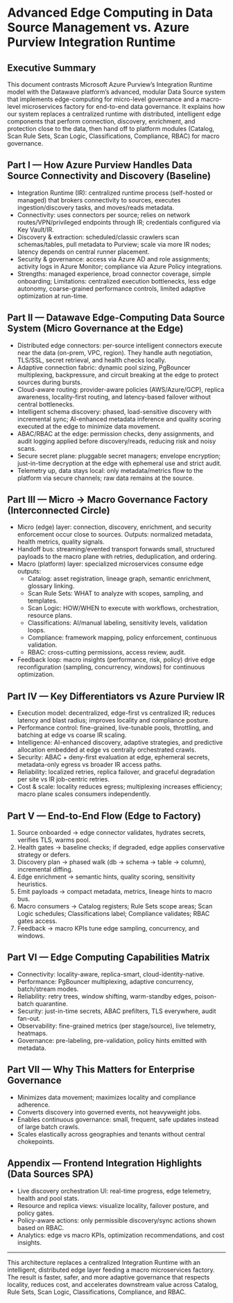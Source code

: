 # Advanced Edge Computing in Data Source Management vs. Azure Purview Integration Runtime

## Executive Summary

This document contrasts Microsoft Azure Purview’s Integration Runtime model with the Datawave platform’s advanced, modular Data Source system that implements edge-computing for micro-level governance and a macro-level microservices factory for end-to-end data governance. It explains how our system replaces a centralized runtime with distributed, intelligent edge components that perform connection, discovery, enrichment, and protection close to the data, then hand off to platform modules (Catalog, Scan Rule Sets, Scan Logic, Classifications, Compliance, RBAC) for macro governance.

## Part I — How Azure Purview Handles Data Source Connectivity and Discovery (Baseline)

- Integration Runtime (IR): centralized runtime process (self-hosted or managed) that brokers connectivity to sources, executes ingestion/discovery tasks, and moves/reads metadata.
- Connectivity: uses connectors per source; relies on network routes/VPN/privileged endpoints through IR; credentials configured via Key Vault/IR.
- Discovery & extraction: scheduled/classic crawlers scan schemas/tables, pull metadata to Purview; scale via more IR nodes; latency depends on central runner placement.
- Security & governance: access via Azure AD and role assignments; activity logs in Azure Monitor; compliance via Azure Policy integrations.
- Strengths: managed experience, broad connector coverage, simple onboarding; Limitations: centralized execution bottlenecks, less edge autonomy, coarse-grained performance controls, limited adaptive optimization at run-time.

## Part II — Datawave Edge-Computing Data Source System (Micro Governance at the Edge)

- Distributed edge connectors: per-source intelligent connectors execute near the data (on-prem, VPC, region). They handle auth negotiation, TLS/SSL, secret retrieval, and health checks locally.
- Adaptive connection fabric: dynamic pool sizing, PgBouncer multiplexing, backpressure, and circuit breaking at the edge to protect sources during bursts.
- Cloud-aware routing: provider-aware policies (AWS/Azure/GCP), replica awareness, locality-first routing, and latency-based failover without central bottlenecks.
- Intelligent schema discovery: phased, load-sensitive discovery with incremental sync; AI-enhanced metadata inference and quality scoring executed at the edge to minimize data movement.
- ABAC/RBAC at the edge: permission checks, deny assignments, and audit logging applied before discovery/reads, reducing risk and noisy scans.
- Secure secret plane: pluggable secret managers; envelope encryption; just-in-time decryption at the edge with ephemeral use and strict audit.
- Telemetry up, data stays local: only metadata/metrics flow to the platform via secure channels; raw data remains at the source.

## Part III — Micro → Macro Governance Factory (Interconnected Circle)

- Micro (edge) layer: connection, discovery, enrichment, and security enforcement occur close to sources. Outputs: normalized metadata, health metrics, quality signals.
- Handoff bus: streaming/evented transport forwards small, structured payloads to the macro plane with retries, deduplication, and ordering.
- Macro (platform) layer: specialized microservices consume edge outputs:
  - Catalog: asset registration, lineage graph, semantic enrichment, glossary linking.
  - Scan Rule Sets: WHAT to analyze with scopes, sampling, and templates.
  - Scan Logic: HOW/WHEN to execute with workflows, orchestration, resource plans.
  - Classifications: AI/manual labeling, sensitivity levels, validation loops.
  - Compliance: framework mapping, policy enforcement, continuous validation.
  - RBAC: cross-cutting permissions, access review, audit.
- Feedback loop: macro insights (performance, risk, policy) drive edge reconfiguration (sampling, concurrency, windows) for continuous optimization.

## Part IV — Key Differentiators vs Azure Purview IR

- Execution model: decentralized, edge-first vs centralized IR; reduces latency and blast radius; improves locality and compliance posture.
- Performance control: fine-grained, live-tunable pools, throttling, and batching at edge vs coarse IR scaling.
- Intelligence: AI-enhanced discovery, adaptive strategies, and predictive allocation embedded at edge vs centrally orchestrated crawls.
- Security: ABAC + deny-first evaluation at edge, ephemeral secrets, metadata-only egress vs broader IR access paths.
- Reliability: localized retries, replica failover, and graceful degradation per site vs IR job-centric retries.
- Cost & scale: locality reduces egress; multiplexing increases efficiency; macro plane scales consumers independently.

## Part V — End-to-End Flow (Edge to Factory)

1) Source onboarded → edge connector validates, hydrates secrets, verifies TLS, warms pool.
2) Health gates → baseline checks; if degraded, edge applies conservative strategy or defers.
3) Discovery plan → phased walk (db → schema → table → column), incremental diffing.
4) Edge enrichment → semantic hints, quality scoring, sensitivity heuristics.
5) Emit payloads → compact metadata, metrics, lineage hints to macro bus.
6) Macro consumers → Catalog registers; Rule Sets scope areas; Scan Logic schedules; Classifications label; Compliance validates; RBAC gates access.
7) Feedback → macro KPIs tune edge sampling, concurrency, and windows.

## Part VI — Edge Computing Capabilities Matrix

- Connectivity: locality-aware, replica-smart, cloud-identity-native.
- Performance: PgBouncer multiplexing, adaptive concurrency, batch/stream modes.
- Reliability: retry trees, window shifting, warm-standby edges, poison-batch quarantine.
- Security: just-in-time secrets, ABAC prefilters, TLS everywhere, audit fan-out.
- Observability: fine-grained metrics (per stage/source), live telemetry, heatmaps.
- Governance: pre-labeling, pre-validation, policy hints emitted with metadata.

## Part VII — Why This Matters for Enterprise Governance

- Minimizes data movement; maximizes locality and compliance adherence.
- Converts discovery into governed events, not heavyweight jobs.
- Enables continuous governance: small, frequent, safe updates instead of large batch crawls.
- Scales elastically across geographies and tenants without central chokepoints.

## Appendix — Frontend Integration Highlights (Data Sources SPA)

- Live discovery orchestration UI: real-time progress, edge telemetry, health and pool stats.
- Resource and replica views: visualize locality, failover posture, and policy gates.
- Policy-aware actions: only permissible discovery/sync actions shown based on RBAC.
- Analytics: edge vs macro KPIs, optimization recommendations, and cost insights.

---

This architecture replaces a centralized Integration Runtime with an intelligent, distributed edge layer feeding a macro microservices factory. The result is faster, safer, and more adaptive governance that respects locality, reduces cost, and accelerates downstream value across Catalog, Rule Sets, Scan Logic, Classifications, Compliance, and RBAC.
